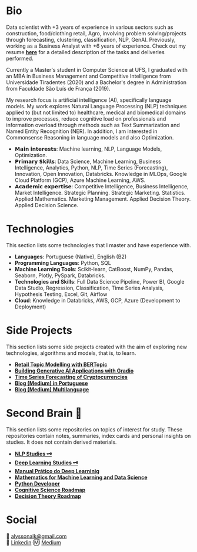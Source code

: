 # Bio
Data scientist with +3 years of experience in various sectors such as construction, food/clothing retail, Agro, involving problem solving/projects through forecasting, clustering, classification, NLP, GenAI. Previously, working as a Business Analyst with +6 years of experience. Check out my resume [**here**](https://github.com/k3ybladewielder/k3ybladewielder/blob/main/cv_alysson_ds_researcher.pdf) for a detailed description of the tasks and deliveries performed. 

Currently a Master's student in Computer Science at UFS, I graduated with an MBA in Business Management and Competitive Intelligence from Universidade Tiradentes (2020) and a Bachelor's degree in Administration from Faculdade São Luís de França (2019).

My research focus is artificial intelligence (AI), specifically language models. My work explores Natural Language Processing (NLP) techniques applied to (but not limited to) healthcare, medical and biomedical domains to improve processes, reduce cognitive load on professionals and information overload through methods such as Text Summarization and Named Entity Recognition (NER). In addition, I am interested in Commonsense Reasoning in language models and also Optimization.

- 𝗠𝗮𝗶𝗻 𝗶𝗻𝘁𝗲𝗿𝗲𝘀𝘁𝘀: Machine learning, NLP, Language Models, Optimization.
- 𝗣𝗿𝗶𝗺𝗮𝗿𝘆 𝗦𝗸𝗶𝗹𝗹𝘀: Data Science, Machine Learning, Business Intelligence, Analytics, Python, NLP, Time Series (Forecasting), Innovation, Open Innovation, Databricks. Knowledge in MLOps, Google Cloud Platform (GCP), Azure Machine Learning, AWS. 
- 𝗔𝗰𝗮𝗱𝗲𝗺𝗶𝗰 𝗲𝘅𝗽𝗲𝗿𝘁𝗶𝘀𝗲: Competitive Intelligence, Business Intelligence, Market Intelligence. Strategic Planning. Strategic Marketing. Statistics. Applied Mathematics. Marketing Management. Applied Decision Theory. Applied Decision Science.

# Technologies
This section lists some technologies that I master and have experience with.
- **Languages**: Portuguese (Native), English (B2)
- **Programming Languages**: Python, SQL
- **Machine Learning Tools**: Scikit-learn, CatBoost, NumPy, Pandas, Seaborn, Plotly, PySpark, Databricks.
- **Technologies and Skills**: Full Data Science Pipeline, Power BI, Google Data Studio, Regression, Classification,
Time Series Analysis, Hypothesis Testing, Excel, Git, Airflow
- **Cloud**: Knowledge in Databricks, AWS, GCP, Azure (Development to Deployment)

# Side Projects
This section lists some side projects created with the aim of exploring new technologies, algorithms and models, that is, to learn.

* [**Retail Topic Modelling with BERTopic**](https://github.com/k3ybladewielder/retail_trend_detector)
* [**Building Generative AI Applications with Gradio**](https://github.com/k3ybladewielder/gen_apps)
* [**Time Series Forecasting of Cryptocurrencies**](https://github.com/k3ybladewielder/crypto_forecast)
* [**Blog (Medium) in Portuguese**](https://k3ybladewielder.medium.com/p-c4852466afbb)
* [**Blog (Medium) Multilanguage**](https://k3ybladewielder.medium.com/p-6300edb866e7)

# **Second Brain** 🧠
This section lists some repositories on topics of interest for study. These repositories contain notes, summaries, index cards and personal insights on studies. It does not contain derived materials.

* [**NLP Studies 🗝️**](https://github.com/k3ybladewielder/nlp)
* [**Deep Learning Studies 🗝️**](https://github.com/k3ybladewielder/deep_learning)
* [**Manual Prático do Deep Learninig**](https://github.com/k3ybladewielder/mpdl)
* [**Mathematics for Machine Learning and Data Science**](https://github.com/k3ybladewielder/math_for_ml_ds)
* [**Python Developer**](https://github.com/k3ybladewielder/python-developer)
* [**Cognitive Science Roadmap**](https://github.com/k3ybladewielder/cognitive_science/)
* [**Decision Theory Roadmap**](https://github.com/k3ybladewielder/decision_theory)

# Social
📧 alyssonalk@gmail.com<br>
💼 [Linkedin](https://www.linkedin.com/in/guimaraesalysson/)
Ⓜ️ [Medium](https://medium.com/@k3ybladewielder)
